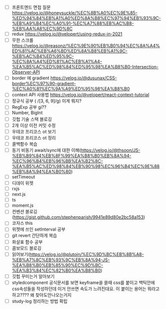- [ ] 프론트엔드 면접 질문 https://velog.io/@honeysuckle/%EC%8B%A0%EC%9E%85-%ED%94%84%EB%A1%A0%ED%8A%B8%EC%97%94%EB%93%9C-%EB%A9%B4%EC%A0%91-%EC%A7%88%EB%AC%B8-%EB%AA%A8%EC%9D%8C
- [ ] redux https://velog.io/@velopert/using-redux-in-2021
- [ ] 무한 스크롤 https://velog.io/@reasonz/%EC%9E%90%EB%B0%94%EC%8A%A4%ED%81%AC%EB%A6%BD%ED%8A%B8%EB%A1%9C-%EB%AC%B4%ED%95%9C-%EC%8A%A4%ED%81%AC%EB%A1%A4-%EA%B5%AC%ED%98%84%ED%95%98%EA%B8%B0-Intersection-Observer-API
- [ ] border 에 gradient https://velog.io/@dusunax/CSS-border%EC%97%90-gradient-%EC%A0%81%EC%9A%A9%ED%95%98%EA%B8%B0
- [ ] context API 사용법 https://velog.io/@velopert/react-context-tutorial
- [ ] 정규식 공부 ( /[3, 6, 9]/g) 이게 뭐지?
- [ ] RegExp 공부 gi??
- [ ] Number, BigInt
- [ ] 깃헙 기술 스택 블로깅
- [ ] 2개 이상 이전 커밋 수정
- [ ] 우테코 프리코스 ot 보기
- [ ] 우테코 프리코스 ot 정리
- [ ] 콜백함수 복습
- [ ] 동기 비동기 await/sync에 대한 이해(https://velog.io/@thsoon/JS-%EB%B9%84%EB%8F%99%EA%B8%B0%EB%8A%94-%EC%96%B4%EB%96%BB%EA%B2%8C-%EA%B5%AC%ED%98%84%EB%90%98%EC%96%B4%EC%9E%88%EB%8A%94%EA%B0%80)
- [ ] setTimeout
- [ ] 디데이 위젯
- [ ] rxjs
- [ ] next.js
- [ ] ts
- [ ] moment.js
- [ ] 컨벤션 블로깅(https://gist.github.com/stephenparish/9941e89d80e2bc58a153)
- [ ] 코자스 this
- [ ] 위젯에 쓰인 setInterval 공부
- [ ] git revert 간단하게 복습
- [ ] 화살표 함수 공부
- [ ] 콤보모드 블로깅
- [ ] 읽어보기(https://velog.io/@plutoin/%EC%9D%BC%EB%8B%A8-%EB%A7%8C%EB%93%9C%EB%8A%94-JS-%EA%B8%B0%EB%85%90%EC%9D%BC-%EA%B3%84%EC%82%B0%EA%B8%B0)
- [ ] 깃헙 꾸미는거 알아보기
- [ ] styledcomponent 공식문서를 보면 keyframe을 쓸때 css를 붙이고 백틱안에 css속성들을 작성하던데 이거 안쓰면 속도가 느려진대요. 이 붙이는 용어는 뭐라고 하고???? 왜 찾아도안나오는거지
- [ ] study-log 정리하는 방법 확립
